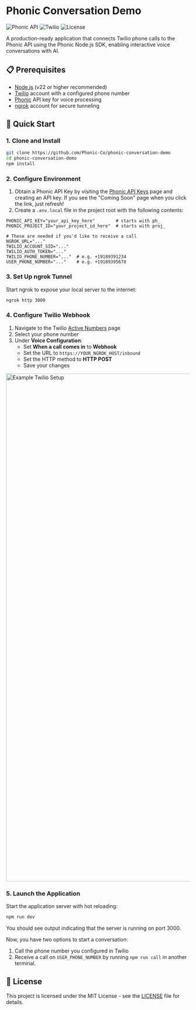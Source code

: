 # Phonic Conversation Demo

![Phonic API](https://img.shields.io/badge/Phonic%20API-Enabled-blue)
![Twilio](https://img.shields.io/badge/Twilio-Integrated-red)
![License](https://img.shields.io/badge/License-MIT-green)

A production-ready application that connects Twilio phone calls to the Phonic API using the Phonic Node.js SDK, enabling interactive voice conversations with AI.

## 📋 Prerequisites

- [Node.js](https://nodejs.org/) (v22 or higher recommended)
- [Twilio](https://www.twilio.com/) account with a configured phone number
- [Phonic](https://phonic.co/) API key for voice processing
- [ngrok](https://ngrok.com/) account for secure tunneling

## 🚀 Quick Start

### 1. Clone and Install

```bash
git clone https://github.com/Phonic-Co/phonic-conversation-demo
cd phonic-conversation-demo
npm install
```

### 2. Configure Environment

1. Obtain a Phonic API Key by visiting the [Phonic API Keys](https://phonic.co/api-keys) page and creating an API key. If you see the "Coming Soon" page when you click the link, just refresh!
2. Create a `.env.local` file in the project root with the following contents:
```
PHONIC_API_KEY="your_api_key_here"        # starts with ph_
PHONIC_PROJECT_ID="your_project_id_here"  # starts with proj_

# These are needed if you'd like to receive a call
NGROK_URL="..."
TWILIO_ACCOUNT_SID="..."
TWILIO_AUTH_TOKEN="..."
TWILIO_PHONE_NUMBER="..."  # e.g. +19189391234
USER_PHONE_NUMBER="..."    # e.g. +19189395678
```

### 3. Set Up ngrok Tunnel

Start ngrok to expose your local server to the internet:

```bash
ngrok http 3000
```

### 4. Configure Twilio Webhook

1. Navigate to the Twilio [Active Numbers](https://console.twilio.com/us1/develop/phone-numbers/manage/incoming) page
2. Select your phone number
3. Under **Voice Configuration**:
   - Set **When a call comes in** to **Webhook**
   - Set the URL to `https://YOUR_NGROK_HOST/inbound`
   - Set the HTTP method to **HTTP POST**
   - Save your changes

<img width="1387" alt="Example Twilio Setup" src="https://github.com/user-attachments/assets/f8b5ea16-8c01-4d7f-bdf4-04c128fc2c53" />


### 5. Launch the Application

Start the application server with hot reloading:

```bash
npm run dev
```

You should see output indicating that the server is running on port 3000.

Now, you have two options to start a conversation:

1. Call the phone number you configured in Twilio
2. Receive a call on `USER_PHONE_NUMBER` by running `npm run call` in another terminal.

## 📄 License

This project is licensed under the MIT License - see the [LICENSE](LICENSE) file for details.
